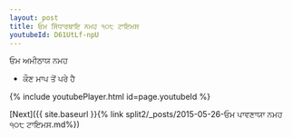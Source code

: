 ```yaml
---
layout: post
title: ਓਮ ਸਿੱਧਾਰਥਾਇ ਨਮਹ ੧੦੮ ਟਾਇਮਸ
youtubeId: D61UtLf-npU
---
```

 
 
 ਓਮ ਅਮੀਠਾਯ ਨਮਹ  
 
 -  ਕੌਣ ਮਾਪ ਤੋਂ ਪਰੇ ਹੈ 
 
  
 
  
 
 
 
 
 
 


{% include youtubePlayer.html id=page.youtubeId %}
 
[Next]({{ site.baseurl }}{% link  split2/_posts/2015-05-26-ਓਮ ਪਾਵਣਾਯਾ ਨਮਹ ੧੦੮ ਟਾਇਮਸ.md%})
 
